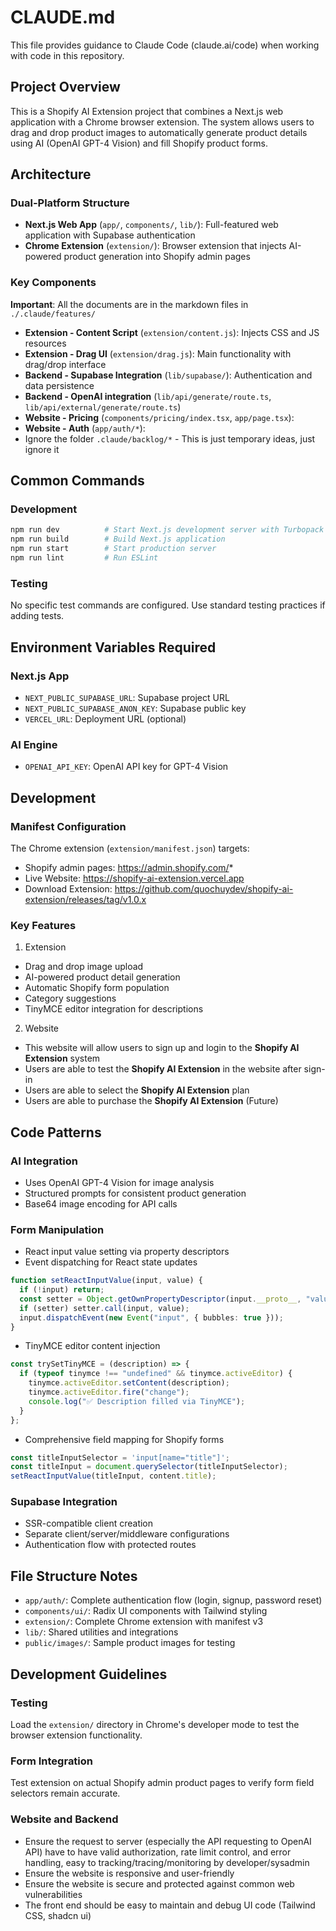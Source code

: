 # CLAUDE.md

This file provides guidance to Claude Code (claude.ai/code) when working with code in this repository.

## Project Overview

This is a Shopify AI Extension project that combines a Next.js web application with a Chrome browser extension. The system allows users to drag and drop product images to automatically generate product
details using AI (OpenAI GPT-4 Vision) and fill Shopify product forms.

## Architecture

### Dual-Platform Structure

- **Next.js Web App** (`app/`, `components/`, `lib/`): Full-featured web application with Supabase authentication
- **Chrome Extension** (`extension/`): Browser extension that injects AI-powered product generation into Shopify admin pages

### Key Components

**Important**: All the documents are in the markdown files in `./.claude/features/`

- **Extension - Content Script** (`extension/content.js`): Injects CSS and JS resources
- **Extension - Drag UI** (`extension/drag.js`): Main functionality with drag/drop interface
- **Backend - Supabase Integration** (`lib/supabase/`): Authentication and data persistence
- **Backend - OpenAI integration** (`lib/api/generate/route.ts`, `lib/api/external/generate/route.ts`)
- **Website - Pricing** (`components/pricing/index.tsx`, `app/page.tsx`):
- **Website - Auth** (`app/auth/*`):
- Ignore the folder `.claude/backlog/*` - This is just temporary ideas, just ignore it

## Common Commands

### Development

```bash
npm run dev          # Start Next.js development server with Turbopack
npm run build        # Build Next.js application
npm run start        # Start production server
npm run lint         # Run ESLint
```

### Testing

No specific test commands are configured. Use standard testing practices if adding tests.

## Environment Variables Required

### Next.js App

- `NEXT_PUBLIC_SUPABASE_URL`: Supabase project URL
- `NEXT_PUBLIC_SUPABASE_ANON_KEY`: Supabase public key
- `VERCEL_URL`: Deployment URL (optional)

### AI Engine

- `OPENAI_API_KEY`: OpenAI API key for GPT-4 Vision

## Development

### Manifest Configuration

The Chrome extension (`extension/manifest.json`) targets:

- Shopify admin pages: https://admin.shopify.com/*
- Live Website: https://shopify-ai-extension.vercel.app
- Download Extension: https://github.com/quochuydev/shopify-ai-extension/releases/tag/v1.0.x

### Key Features

1. Extension

- Drag and drop image upload
- AI-powered product detail generation
- Automatic Shopify form population
- Category suggestions
- TinyMCE editor integration for descriptions

2. Website

- This website will allow users to sign up and login to the **Shopify AI Extension** system
- Users are able to test the **Shopify AI Extension** in the website after sign-in
- Users are able to select the **Shopify AI Extension** plan
- Users are able to purchase the **Shopify AI Extension** (Future)

## Code Patterns

### AI Integration

- Uses OpenAI GPT-4 Vision for image analysis
- Structured prompts for consistent product generation
- Base64 image encoding for API calls

### Form Manipulation

- React input value setting via property descriptors
- Event dispatching for React state updates

```ts
function setReactInputValue(input, value) {
  if (!input) return;
  const setter = Object.getOwnPropertyDescriptor(input.__proto__, "value")?.set;
  if (setter) setter.call(input, value);
  input.dispatchEvent(new Event("input", { bubbles: true }));
}
```

- TinyMCE editor content injection

```ts
const trySetTinyMCE = (description) => {
  if (typeof tinymce !== "undefined" && tinymce.activeEditor) {
    tinymce.activeEditor.setContent(description);
    tinymce.activeEditor.fire("change");
    console.log("✅ Description filled via TinyMCE");
  }
};
```

- Comprehensive field mapping for Shopify forms

```ts
const titleInputSelector = 'input[name="title"]';
const titleInput = document.querySelector(titleInputSelector);
setReactInputValue(titleInput, content.title);
```

### Supabase Integration

- SSR-compatible client creation
- Separate client/server/middleware configurations
- Authentication flow with protected routes

## File Structure Notes

- `app/auth/`: Complete authentication flow (login, signup, password reset)
- `components/ui/`: Radix UI components with Tailwind styling
- `extension/`: Complete Chrome extension with manifest v3
- `lib/`: Shared utilities and integrations
- `public/images/`: Sample product images for testing

## Development Guidelines

### Testing

Load the `extension/` directory in Chrome's developer mode to test the browser extension functionality.

### Form Integration

Test extension on actual Shopify admin product pages to verify form field selectors remain accurate.

### Website and Backend

- Ensure the request to server (especially the API requesting to OpenAI API) have to have valid authorization, rate limit control, and error handling, easy to tracking/tracing/monitoring by developer/sysadmin
- Ensure the website is responsive and user-friendly
- Ensure the website is secure and protected against common web vulnerabilities
- The front end should be easy to maintain and debug UI code (Tailwind CSS, shadcn ui)
